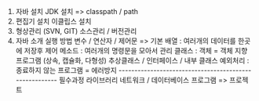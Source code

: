 1. 자바 설치
   JDK 설치 => classpath / path
2. 편집기 설치
   이클립스 설치
3. 형상관리 (SVN, GIT)
   소스관리 / 버전관리
4. 자바 소개
   실행 방법
   변수 / 연산자 / 제어문 => 기본
   배열 : 여러개의 데이터를 한곳에 저장후 제어
   메소드 : 여러개의 명령문을 모아서 관리
   클래스 : 객체 = 객체 지향프로그램 (상속, 캡슐화, 다형성)
   추상클래스 / 인터페이스 / 내부 클래스
   예외처리 : 종료하지 않는 프로그램 = 에러방지
   ------------------------------------------------------- 필수과정
   라이브러리
   네트워크 / 데이터베이스 프로그램 => 프로젝트
